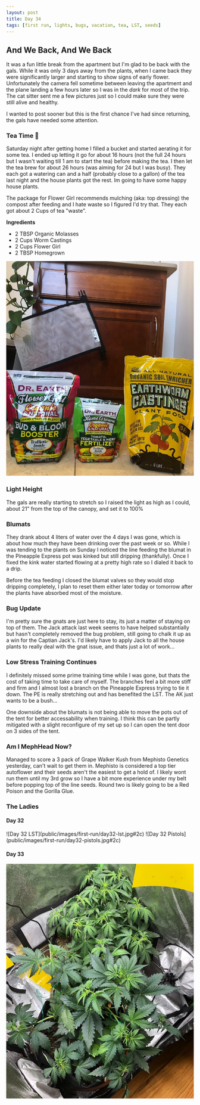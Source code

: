 ```yaml
---
layout: post
title: Day 34
tags: [first run, lights, bugs, vacation, tea, LST, seeds]
---
```


## And We Back, And We Back

It was a fun little break from the apartment but I'm glad to be back with the gals. While it was only 3 days away from the plants, when I came back they were significantly larger and starting to show signs of early flower. Unfortunately the camera fell sometime between leaving the apartment and the plane landing a few hours later so I was in the <i class="purple">dark</i> for most of the trip. The cat sitter sent me a few pictures just so I could make sure they were still alive and healthy.

I wanted to post sooner but this is the first chance I've had since returning, the gals have needed some attention.

### Tea Time 🍵

Saturday night after getting home I filled a bucket and started aerating it for some tea. I ended up letting it go for about 16 hours (not the full 24 hours but I wasn't waiting till 1 am to start the tea) before making the tea. I then let the tea brew for about 26 hours (was aiming for 24 but I was busy). They each got a watering can and a half (probably close to a gallon) of the tea last night and the house plants got the rest. Im going to have some happy house plants.

The package for Flower Girl recommends mulching (aka: top dressing) the compost after feeding and I hate waste so I figured I'd try that. They each got about 2 Cups of tea "waste".  

**Ingredients**

* 2 TBSP Organic Molasses
* 2 Cups Worm Castings
* 2 Cups Flower Girl
* 2 TBSP Homegrown

![Tea Ingredients](/public/images/first-run/tea-time.jpeg#75)

### Light Height

The gals are really starting to stretch so I raised the light as high as I could, about 21" from the top of the canopy, and set it to 100%

### Blumats

They drank about 4 liters of water over the 4 days I was gone, which is about how much they have been drinking over the past week or so. While I was tending to the plants on Sunday I noticed the line feeding the blumat in the Pineapple Express pot was kinked but still dripping (thankfully). Once I fixed the kink water started flowing at a pretty high rate so I dialed it back to a drip.

Before the tea feeding I closed the blumat valves so they would stop dripping completely, I plan to reset them either later today or tomorrow after the plants have absorbed most of the moisture.

### Bug Update

I'm pretty sure the gnats are just here to stay, its just a matter of staying on top of them. The Jack attack last week seems to have helped substantially but hasn't completely removed the bug problem, still going to chalk it up as a win for the Captian Jack's. I'd likely have to apply Jack to all the house plants to really deal with the gnat issue, and thats just a lot of work...

### Low Stress Training Continues

I definitely missed some prime training time while I was gone, but thats the cost of taking time to take care of myself. The branches feel a bit more stiff and firm and I almost lost a branch on the Pineapple Express trying to tie it down. The PE is really stretching out and has benefited the LST. The AK just wants to be a bush...

One downside about the blumats is not being able to move the pots out of the tent for better accessability when training. I think this can be partly mitigated with a slight reconfigure of my set up so I can open the tent door on 3 sides of the tent. 

### Am I MephHead Now?

Managed to score a 3 pack of Grape Walker Kush from Mephisto Genetics yesterday, can't wait to get them in. Mephisto is considered a top tier autoflower and their seeds aren't the easiest to get a hold of. I likely wont run them until my 3rd grow so I have a bit more experience under my belt before popping top of the line seeds. Round two is likely going to be a Red Poison and the Gorilla Glue.

### The Ladies

#### Day 32

<span class="pic-row">
![Day 32 LST](public/images/first-run/day32-lst.jpg#2c)
![Day 32 Pistols](public/images/first-run/day32-pistols.jpg#2c)
</span>

#### Day 33

![Day 33 Both](/public/images/first-run/day33-both.jpg#75)
